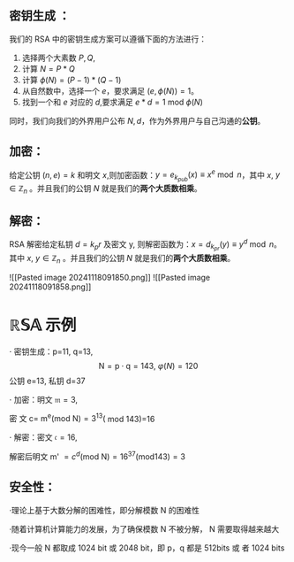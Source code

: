 ## 密钥生成 ：
我们的 RSA 中的密钥生成方案可以遵循下面的方法进行：
1. 选择两个大素数 $P,Q$,
2. 计算 $N=P*Q$
3. 计算 $\phi(N)=(P-1)*(Q-1)$
4. 从自然数中，选择一个 $e$，要求满足 $(e,\phi(N))=1$。
5. 找到一个和 $e$ 对应的 $d$,要求满足 $e*d=1\text{ mod }\phi(N)$

同时，我们向我们的外界用户公布 $N,d$，作为外界用户与自己沟通的**公钥**。
## 加密：

给定公钥 $(n, e)=k$ 和明文 $x$,则加密函数：$y=e_{k_{pub}}(x)\equiv x^{e}\bmod n$，其中 $x$, $y\in \mathbb{Z} _n$ 。并且我们的公钥 $N$ 就是我们的**两个大质数相乘**。

## 解密：
RSA 解密给定私钥 $d=k_pr$ 及密文 y, 则解密函数为：$x=d_{k_{pr}}(y)\equiv y^d\bmod n$。其中 $x$, $y\in \mathbb{Z} _n$ 。并且我们的公钥 $N$ 就是我们的**两个大质数相乘**。



![[Pasted image 20241118091850.png]]
![[Pasted image 20241118091858.png]]


# $\mathbb{RSA}$ 示例

$\cdot$ 密钥生成：p=11, q=13,
$$\mathrm{N=p\cdot q=143,~}\varphi(N)=120$$
公钥 e=13, 私钥 d=37

$\cdot$ 加密：明文 $\mathfrak{m}=3$,

$\text{密 文  c= m}^{\mathrm{e} }\left ( \mathrm{mod~N}\right ) = 3^{13}($ mod 143)=16

$\cdot$ 解密：密文 $\mathfrak{c}=16$,

解密后明文 m' $=c^d({\mathrm{mod~N}})=16^{37}({\mathrm{mod}}143)=3$

## 安全性：
·理论上基于大数分解的困难性，即分解模数 N 的困难性

·随着计算机计算能力的发展，为了确保模数 N 不被分解，
N 需要取得越来越大

·现今一般 N 都取成 1024 bit 或 2048 bit，即 p，q 都是 512bits 或
者 1024 bits